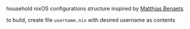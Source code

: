 household nixOS configurations
structure inspired by [Matthias Benaets](https://github.com/MatthiasBenaets/nixos-config)

to build, create file `username.nix` with desired username as contents
